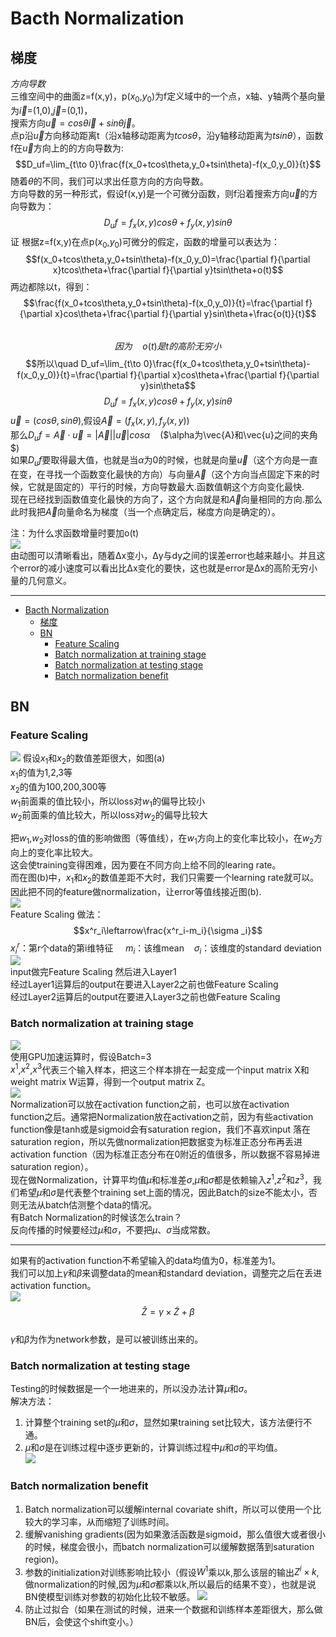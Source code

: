  # Bacth Normalization  
## 梯度
*方向导数*   
三维空间中的曲面z=f(x,y)，p($x_0$,$y_0$)为f定义域中的一个点，x轴、y轴两个基向量为$\vec{i}$=(1,0),$\vec{j}$=(0,1)，  
搜索方向$\vec{u}=cos\theta\vec{i}+sin\theta\vec{j}$。  
点p沿$\vec{u}$方向移动距离t（沿x轴移动距离为$tcos\theta$，沿y轴移动距离为$tsin\theta$），函数f在$\vec{u}$方向上的的方向导数为:  
$$D_uf=\lim_{t\to 0}\frac{f(x_0+tcos\theta,y_0+tsin\theta)-f(x_0,y_0)}{t}$$
随着$\theta$的不同，我们可以求出任意方向的方向导数。  
方向导数的另一种形式，假设f(x,y)是一个可微分函数，则f沿着搜索方向$\vec{u}$的方向导数为：  
$$D_uf=f_x(x,y)cos\theta+f_y(x,y)sin\theta$$
证  根据z=f(x,y)在点p($x_0$,$y_0$)可微分的假定，函数的增量可以表达为：  
$$f(x_0+tcos\theta,y_0+tsin\theta)-f(x_0,y_0)=\frac{\partial f}{\partial x}tcos\theta+\frac{\partial f}{\partial y}tsin\theta+o(t)$$
两边都除以t，得到：  
$$\frac{f(x_0+tcos\theta,y_0+tsin\theta)-f(x_0,y_0)}{t}=\frac{\partial f}{\partial x}cos\theta+\frac{\partial f}{\partial y}sin\theta+\frac{o(t)}{t}$$  
$$因为\quad o(t)是t的高阶无穷小$$
$$所以\quad D_uf=\lim_{t\to 0}\frac{f(x_0+tcos\theta,y_0+tsin\theta)-f(x_0,y_0)}{t}=\frac{\partial f}{\partial x}cos\theta+\frac{\partial f}{\partial y}sin\theta$$
$$D_uf=f_x(x,y)cos\theta+f_y(x,y)sin\theta$$
$\vec{u}=(cos\theta,sin\theta)$,假设$\vec{A}=(f_x(x,y),f_y(x,y))$  
那么$D_uf=\vec{A}\cdot\vec{u}=|\vec{A}||\vec{u}|cos\alpha$ &nbsp;&nbsp;&nbsp;($\alpha为\vec{A}和\vec{u}之间的夹角$)   
如果$D_uf$要取得最大值，也就是当$\alpha$为0的时候，也就是向量$\vec{u}$（这个方向是一直在变，在寻找一个函数变化最快的方向）与向量$\vec{A}$（这个方向当点固定下来的时候，它就是固定的）平行的时候，方向导数最大.函数值朝这个方向变化最快.  
现在已经找到函数值变化最快的方向了，这个方向就是和$\vec{A}$向量相同的方向.那么此时我把$\vec{A}$向量命名为梯度（当一个点确定后，梯度方向是确定的）。  
  
  注：为什么求函数增量时要加o(t)  
  ![](https://github.com/1274085042/Object_Detection_Funcs/blob/master/Batch_Normalization/%E4%B8%80%E5%85%83%E5%87%BD%E6%95%B0%E5%A2%9E%E9%87%8F.gif)  
  由动图可以清晰看出，随着Δx变小，Δy与dy之间的误差error也越来越小。并且这个error的减小速度可以看出比Δx变化的要快，这也就是error是Δx的高阶无穷小量的几何意义。   
 ___
<!-- @import "[TOC]" {cmd="toc" depthFrom=1 depthTo=6 orderedList=false} -->
<!--code_chunk_output -->
- [Bacth Normalization](#bacth-normalization)
  - [梯度](#%e6%a2%af%e5%ba%a6)
  - [BN](#bn)
    - [Feature Scaling](#feature-scaling)
    - [Batch normalization at training stage](#batch-normalization-at-training-stage)
    - [Batch normalization at testing stage](#batch-normalization-at-testing-stage)
    - [Batch normalization benefit](#batch-normalization-benefit)
<!-- /code_chunk_output -->
## BN
### Feature Scaling
![](https://github.com/1274085042/Object_Detection_Funcs/blob/master/Batch_Normalization/picture2.png)
假设$x_1$和$x_2$的数值差距很大，如图(a)  
$x_1$的值为1,2,3等  
$x_2$的值为100,200,300等  
$w_1$前面乘的值比较小，所以loss对$w_1$的偏导比较小  
$w_2$前面乘的值比较大，所以loss对$w_2$的偏导比较大   
  
把$w_1$,$w_2$对loss的值的影响做图（等值线），在$w_1$方向上的变化率比较小，在$w_2$方向上的变化率比较大。  
这会使training变得困难，因为要在不同方向上给不同的learing rate。  
而在图(b)中，$x_1$和$x_2$的数值差距不大时，我们只需要一个learning rate就可以。  
因此把不同的feature做normalization，让error等值线接近图(b).  
![](https://github.com/1274085042/Object_Detection_Funcs/blob/master/Batch_Normalization/Feature%20Scaling.png)  
Feature Scaling 做法：
$$x^r_i\leftarrow\frac{x^r_i-m_i}{\sigma _i}$$
$x^r_i$：第r个data的第i维特征 &nbsp;&nbsp;&nbsp;&nbsp;$m_i$：该维mean&nbsp;&nbsp;&nbsp;&nbsp;$\sigma _i$：该维度的standard deviation
![](https://github.com/1274085042/Object_Detection_Funcs/blob/master/Batch_Normalization/Batch_normalization1.png)  
input做完Feature Scaling 然后进入Layer1  
经过Layer1运算后的output在要进入Layer2之前也做Feature Scaling  
经过Layer2运算后的output在要进入Layer3之前也做Feature Scaling  
### Batch normalization at training stage
![](https://github.com/1274085042/Object_Detection_Funcs/blob/master/Batch_Normalization/Batch_normalization2.png)  
使用GPU加速运算时，假设Batch=3  
$x^1$,$x^2$,$x^3$代表三个输入样本，把这三个样本排在一起变成一个input matrix X和weight matrix W运算，得到一个output matrix Z。   
![](https://github.com/1274085042/Object_Detection_Funcs/blob/master/Batch_Normalization/Batch_normalization3.png)  
Normalization可以放在activation function之前，也可以放在activation function之后。通常把Normalization放在activation之前，因为有些activation function像是tanh或是sigmoid会有saturation region，我们不喜欢input 落在saturation region，所以先做normalization把数据变为标准正态分布再丢进activation function（因为标准正态分布在0附近的值很多，所以数据不容易掉进saturation region）。  
现在做Normalization，计算平均值$\mu$和标准差$\sigma$,$\mu$和$\sigma$都是依赖输入$z^1$,$z^2$和$z^3$，我们希望$\mu$和$\sigma$是代表整个training set上面的情况，因此Batch的size不能太小，否则无法从batch估测整个data的情况。  
![]()  
有Batch Normalization的时候该怎么train？  
反向传播的时候要经过$\mu$和$\sigma$，不要把$\mu$、$\sigma$当成常数。    
  
  ---
如果有的activation function不希望输入的data均值为0，标准差为1。  
我们可以加上$\gamma$和$\beta$来调整data的mean和standard deviation，调整完之后在丢进activation function。  
![](https://github.com/1274085042/Object_Detection_Funcs/blob/master/Batch_Normalization/Batch_normalization7.png)
$$\hat{Z}=\gamma \times\tilde{Z}+\beta$$  
$\gamma$和$\beta$为作为network参数，是可以被训练出来的。
### Batch normalization at testing stage
Testing的时候数据是一个一地进来的，所以没办法计算$\mu$和$\sigma$。  
解决方法：  
1. 计算整个training set的$\mu$和$\sigma$，显然如果training set比较大，该方法便行不通。  
2. $\mu$和$\sigma$是在训练过程中逐步更新的，计算训练过程中$\mu$和$\sigma$的平均值。   
![](https://github.com/1274085042/Object_Detection_Funcs/blob/master/Batch_Normalization/Batch_normalization8.png)  
### Batch normalization benefit  
1.  Batch normalization可以缓解internal covariate shift，所以可以使用一个比较大的学习率，从而缩短了训练时间。
2.  缓解vanishing gradients(因为如果激活函数是sigmoid，那么值很大或者很小的时候，梯度会很小，而batch normalization可以缓解数据落到saturation region)。  
3.  参数的initialization对训练影响比较小（假设$W^1$乘以k,那么该层的输出$Z^i\times k$,做normalization的时候,因为$\mu$和$\sigma$都乘以k,所以最后的结果不变），也就是说BN使模型训练对参数的初始化比较不敏感。
![](https://github.com/1274085042/Object_Detection_Funcs/blob/master/Batch_Normalization/Batch_normalization9.png)  
4.  防止过拟合（如果在测试的时候，进来一个数据和训练样本差距很大，那么做BN后，会使这个shift变小。）
    
    

    
